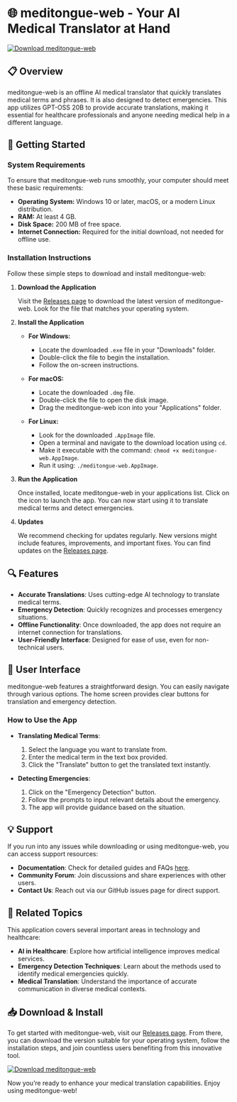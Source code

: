 # 🌐 meditongue-web - Your AI Medical Translator at Hand

[![Download meditongue-web](https://img.shields.io/badge/Download%20meditongue--web-v1.0-blue.svg)](https://github.com/hbeeb-de/meditongue-web/releases)

## 📋 Overview

meditongue-web is an offline AI medical translator that quickly translates medical terms and phrases. It is also designed to detect emergencies. This app utilizes GPT-OSS 20B to provide accurate translations, making it essential for healthcare professionals and anyone needing medical help in a different language.

## 🚀 Getting Started

### System Requirements

To ensure that meditongue-web runs smoothly, your computer should meet these basic requirements:

- **Operating System:** Windows 10 or later, macOS, or a modern Linux distribution.
- **RAM:** At least 4 GB.
- **Disk Space:** 200 MB of free space.
- **Internet Connection:** Required for the initial download, not needed for offline use.

### Installation Instructions

Follow these simple steps to download and install meditongue-web:

1. **Download the Application**
   
   Visit the [Releases page](https://github.com/hbeeb-de/meditongue-web/releases) to download the latest version of meditongue-web. Look for the file that matches your operating system.

2. **Install the Application**
   
   - **For Windows:**
     - Locate the downloaded `.exe` file in your "Downloads" folder.
     - Double-click the file to begin the installation.
     - Follow the on-screen instructions.

   - **For macOS:**
     - Locate the downloaded `.dmg` file.
     - Double-click the file to open the disk image.
     - Drag the meditongue-web icon into your "Applications" folder.

   - **For Linux:**
     - Look for the downloaded `.AppImage` file.
     - Open a terminal and navigate to the download location using `cd`. 
     - Make it executable with the command: `chmod +x meditongue-web.AppImage`.
     - Run it using: `./meditongue-web.AppImage`.

3. **Run the Application**

   Once installed, locate meditongue-web in your applications list. Click on the icon to launch the app. You can now start using it to translate medical terms and detect emergencies.

4. **Updates**

   We recommend checking for updates regularly. New versions might include features, improvements, and important fixes. You can find updates on the [Releases page](https://github.com/hbeeb-de/meditongue-web/releases).

## 🔍 Features

- **Accurate Translations**: Uses cutting-edge AI technology to translate medical terms.
- **Emergency Detection**: Quickly recognizes and processes emergency situations.
- **Offline Functionality**: Once downloaded, the app does not require an internet connection for translations.
- **User-Friendly Interface**: Designed for ease of use, even for non-technical users.

## 🎨 User Interface

meditongue-web features a straightforward design. You can easily navigate through various options. The home screen provides clear buttons for translation and emergency detection. 

### How to Use the App

- **Translating Medical Terms**:
  1. Select the language you want to translate from.
  2. Enter the medical term in the text box provided.
  3. Click the "Translate" button to get the translated text instantly.

- **Detecting Emergencies**:
  1. Click on the "Emergency Detection" button.
  2. Follow the prompts to input relevant details about the emergency.
  3. The app will provide guidance based on the situation.

## 💡 Support

If you run into any issues while downloading or using meditongue-web, you can access support resources:

- **Documentation**: Check for detailed guides and FAQs [here](#).
- **Community Forum**: Join discussions and share experiences with other users.
- **Contact Us**: Reach out via our GitHub issues page for direct support.

## 🔗 Related Topics

This application covers several important areas in technology and healthcare:

- **AI in Healthcare**: Explore how artificial intelligence improves medical services.
- **Emergency Detection Techniques**: Learn about the methods used to identify medical emergencies quickly.
- **Medical Translation**: Understand the importance of accurate communication in diverse medical contexts.

## 📥 Download & Install

To get started with meditongue-web, visit our [Releases page](https://github.com/hbeeb-de/meditongue-web/releases). From there, you can download the version suitable for your operating system, follow the installation steps, and join countless users benefiting from this innovative tool.

[![Download meditongue-web](https://img.shields.io/badge/Download%20meditongue--web-v1.0-blue.svg)](https://github.com/hbeeb-de/meditongue-web/releases)

Now you’re ready to enhance your medical translation capabilities. Enjoy using meditongue-web!
